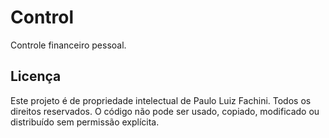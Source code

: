 # Control

Controle financeiro pessoal.

## Licença

Este projeto é de propriedade intelectual de Paulo Luiz Fachini. Todos os direitos reservados. O código não pode ser usado, copiado, modificado ou distribuído sem permissão explícita.

